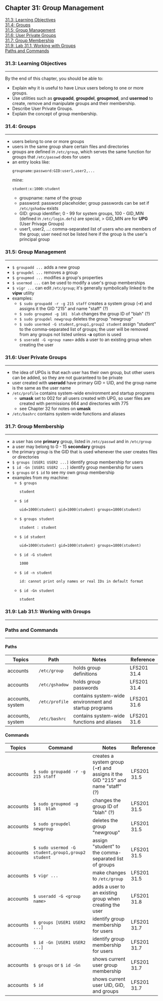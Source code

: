 Chapter 31: Group Management
----------------------------

[31.3: Learning Objectives](#313-learning-objectives)  
[31.4: Groups](#314-groups)  
[31.5: Group Management](#315-group-management)  
[31.6: User Private Groups](#316-user-private-groups)  
[31.7: Group Membership](#317-group-membership)  
[31.9: Lab 31.1: Working with Groups](#319-lab-311-working-with-groups)  
[Paths and Commands](#paths-and-commands)  
  
### 31.3: Learning Objectives
----
By the end of this chapter, you should be able to:
* Explain why it is useful to have Linux users belong to one or more groups.
* Use utilities such as **groupadd**, **groupdel**, **groupmod**, and **usermod** to create, remove and manipulate groups and their membership.
* Describe User Private Groups.
* Explain the concept of group membership.
  
### 31.4: Groups
----
* users belong to one or more groups
* users in the same group share certain files and directories
* groups are defined in `/etc/group`, which serves the same function for groups that `/etc/passwd` does for users
* an entry looks like:
    ```
    groupname:password:GID:user1,user2,...
    ```
    mine:
    ```
    student:x:1000:student
    ```
    * groupname: name of the group
    * password: password placeholder; group passwords can be set if `/etc/gshadow` exists
    * GID: group identifier; 0 - 99 for system groups, 100 - GID_MIN (defined in `/etc/login.defs`) are special, > GID_MIN are for **UPG** (User Privage Groups)
    * user1, user2, ...: comma-separated list of users who are members of the group; user need not be listed here if the group is the user's principal group
  
### 31.5: Group Management
----
* `$ groupadd ...` adds a new group
* `$ groupdel ...` removes a group
* `$ groupmod ...` modifies a group's properties
* `$ usermod ...` can be used to modify a user's group memberships
* `$ vigr ...` can edit `/etc/group`; it's generally symbolically linked to the **vipw** utility
* examples:
    * `$ sudo groupadd -r -g 215 staff` creates a system group (**-r**) and assigns it the GID "215" and name "staff" (?)
    * `$ sudo groupmod -g 101  blah` changes the group ID of "blah" (?)
    * `$ sudo groupdel newgroup` deletes the group "newgroup"
    * `$ sudo usermod -G student,group1,group2 student` assign "student" to the comma-separated list of groups; the user will be removed from any groups not listed unless **-a** option is used
    * `$ useradd -G <group name>` adds a user to an existing group when creating the user
  
### 31.6: User Private Groups
----
* the idea of UPGs is that each user has their own group, but other users can be added, so they are not guaranteed to be private
* user created with **useradd** have primary GID = UID, and the group name is the same as the user name
* `/etc/profile` contains system-wide environment and startup programs
    * **umask** set to 002 for all users created with UPG, so user files are created with permissions 664 and directories with 775
    * see Chapter 32 for notes on **umask**
* `/etc/bashrc` contains system-wide functions and aliases
  
### 31.7: Group Membership
----
* a user has one **primary** group, listed in `/etc/passwd` and in `/etc/group`
*  a user may belong to 0 - 15 **secondary** groups
* the primary group is the GID that is used whenever the user creates files or directories
* `$ groups [USER1 USER2 ...]` identify group membership for users
* `$ id -Gn [USER1 USER2 ...]` identify group membership for users
* `$ groups` or `$ id` to see my own group membership
* examples from my machine:
    * `$ groups`
        ```
        student
        ```
    * `$ id`
        ```
        uid=1000(student) gid=1000(student) groups=1000(student)
        ```
    * `$ groups student`
        ```
        student : student
        ```
    * `$ id student`
        ```
        uid=1000(student) gid=1000(student) groups=1000(student)
        ```
    * `$ id -G student`
        ```
        1000
        ```
    * `$ id -n student`
        ```
        id: cannot print only names or real IDs in default format
        ```
    * `$ id -Gn student`
        ```
        student
        ```
  
### 31.9: Lab 31.1: Working with Groups
----

### Paths and Commands
----
  
#### Paths  

Topics | Path | Notes | Reference
------ | ---- | ----- | ---------
accounts | `/etc/group` | holds group definitions | LFS201 31.4
accounts | `/etc/gshadow` | holds group passwords | LFS201 31.4
accounts, system | `/etc/profile` | contains system-wide environment and startup programs | LFS201 31.6
accounts, system | `/etc/bashrc` | contains system-wide functions and aliases | LFS201 31.6

#### Commands  

Topics | Command | Notes | Reference
------ | ------- | ----- | ---------
accounts | `$ sudo groupadd -r -g 215 staff` | creates a system group (**-r**) and assigns it the GID "215" and name "staff" (?) | LFS201 31.5
accounts | `$ sudo groupmod -g 101  blah` | changes the group ID of "blah" (?) | LFS201 31.5
accounts | `$ sudo groupdel newgroup` | deletes the group "newgroup" | LFS201 31.5
accounts | `$ sudo usermod -G student,group1,group2 student` | assign "student" to the comma-separated list of groups | LFS201 31.5
accounts | `$ vigr ...` | make changes to `/etc/group` | LFS201 31.5
accounts | `$ useradd -G <group name>` | adds a user to an existing group when creating the user | LFS201 31.8
accounts | `$ groups [USER1 USER2 ...]` | identify group membership for users | LFS201 31.7
accounts | `$ id -Gn [USER1 USER2 ...]` | identify group membership for users | LFS201 31.7
accounts | `$ groups` or `$ id -Gn` | shows current user group membership | LFS201 31.7
accounts | `$ id` | shows current user UID, GID, and groups | LFS201 31.7
